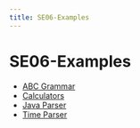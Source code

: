 ```yaml
---
title: SE06-Examples
---
```


# SE06-Examples

- [ABC Grammar](https://github.com/sirthias/parboiled/tree/master/examples-java/src/main/java/org/parboiled/examples/abc)
- [Calculators](https://github.com/sirthias/parboiled/wiki/Calculators)
- [Java Parser](https://github.com/sirthias/parboiled/wiki/Java-Parser)
- [Time Parser](https://github.com/sirthias/parboiled/wiki/Time-Parser)